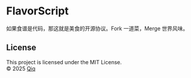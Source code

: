 # FlavorScript
如果食谱是代码，那这就是美食的开源协议。Fork 一道菜，Merge 世界风味。



## License

This project is licensed under the MIT License.  
© 2025 [Qiq](https://github.com/Reviewa)